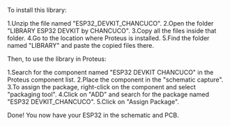 To install this library:

1.Unzip the file named "ESP32_DEVKIT_CHANCUCO".
2.Open the folder "LIBRARY ESP32 DEVKIT by CHANCUCO".
3.Copy all the files inside that folder.
4.Go to the location where Proteus is installed.
5.Find the folder named "LIBRARY" and paste the copied files there.

Then, to use the library in Proteus:

1.Search for the component named "ESP32 DEVKIT CHANCUCO" in the Proteus component list.
2.Place the component in the "schematic capture".
3.To assign the package, right-click on the component and select "packaging tool".
4.Click on "ADD" and search for the package named "ESP32 DEVKIT_CHANCUCO".
5.Click on "Assign Package".

Done! You now have your ESP32 in the schematic and PCB.
